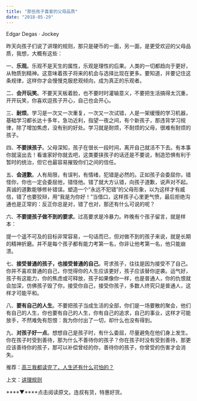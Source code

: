 ```yaml
---
title: "那些孩子喜爱的父母品质"
date: "2018-05-29"
---
```


Edgar Degas · Jockey

昨天向孩子们说了讲理的规则，那只是硬币的一面，另一面，是更受欢迎的父母品质，我想，大概有这些：

一、**乐观**。乐观不是天生的属性，乐观是理性的后果。人类的一切都趋向于更好，从物质到精神。这意味着孩子将来的机会与选择比现在更多。要知道，并要记住这条规律，这样你才会慢慢克服悲观倾向，成为真正的乐观者。

二、**会开玩笑**。不要天天板着脸，也不要时时灌输意义，不要把生活搞得太沉重，开开玩笑，你喜欢逗孩子开心，自己也会开心。

三、**耐烦**。学习是一次又一次重复，一次又一次试错，人是一架缓慢的学习机器，基础学习都长达十多年，急功近利，指望一夜之间，有个新孩子，那违背学习规律，除了增加焦虑，没有别的好处。学习就是耐烦，不耐烦的父母，很难有耐烦的孩子。

四、**不要挟孩子**。父母深知，孩子在很长一段时间，离开自己就活不下去。有本事你就滚出去！看谁家好你就去吧，这类要挟孩子的话还是不要说，制造恐惧有利于暂时的统治，但它也最容易摧毁你们之间的信任。

五、**会道歉**。人有局限，有误判，有情绪，犯错是必然的。正如孩子会委屈你，错怪你，你也一定会委屈他，错怪他。错了就大方认错，向孩子道歉，说声对不起。真诚的道歉能够修补错误。塑造一个“永远不犯错”的父母形象，以为这样才有威信，错了也要狡辩，用“我是为你好！”当借口，这样孩子心里更气愤，最后拒绝沟通也是正常的：反正你总是对，错了也对，那还有什么可说的呢？

六、**不要提孩子做不到的要求**。过高要求是冷暴力。昨晚有个孩子留言，就是样本：

提一个遥不可及的目标非常容易，一句话而已，但对做不到的孩子来说，就是长期的精神折磨。并不是每个孩子都有能力考第一名，你非让他考第一名，他只能崩溃。

七、**接受普通的孩子，也接受普通的自己**。苛求孩子，往往是因为接受不了自己。你并不喜欢普通的自己，你觉得你的人生应该更好，孩子应该替你逆袭。运气好，孩子有这能力，你的焦虑或可释放，孩子如果像你一样，也是普通人，你的仇恨就会加深，仿佛孩子毁了你，接受你自己，接受你孩子，多数人终究只是普通人，这样才可能平和。

八、**要有自己的人生**。不要把孩子当成生活的全部，你们是一场要散的聚会，他们有自己的人生，你也要有自己的人生，你有自己的追求，自己的事业，这样才可能放手，不然难免有怨恨：我为你付出了一切，却什么也没有得到。

九、**对孩子好一点**。想想自己是孩子时，有什么委屈，尽量避免在他们身上发生。你在孩子时受到善待，那为什么不善待你的孩子？你在孩子时没有受到善待，那更应该善待你的孩子，那可以补偿曾经的你，善待你的孩子，你曾受的伤害才会消失。

推荐：[高三我都读完了，人生还有什么可怕的？](http://mp.weixin.qq.com/s?__biz=MjM5NDU0Mjk2MQ==&mid=2651624506&idx=1&sn=140b779360f5038a2b0b0baa1f13cbd1&chksm=bd7e10248a099932c5db024d65808e76f1a14f9e7805f32c5520d43a9eb17c58c50353742afa&scene=21#wechat_redirect)

上文：[讲理规则](http://mp.weixin.qq.com/s?__biz=MjM5NDU0Mjk2MQ==&mid=2651628016&idx=1&sn=f9cc3d346e19c2497cdb9a5d79bd9e42&chksm=bd7e25ee8a09acf849429a3bb13361ef1e377a0fa67fa5bb918213ea9fdcf247538cf578756c&scene=21#wechat_redirect)

****▼****点击阅读原文。连叔有货，特惠好货。
